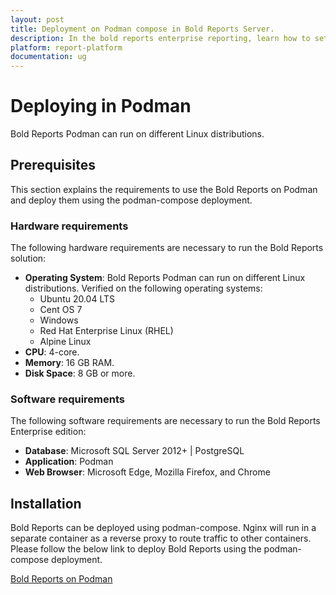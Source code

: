 ```yaml
---
layout: post
title: Deployment on Podman compose in Bold Reports Server.
description: In the bold reports enterprise reporting, learn how to set up the deployment on podman compose for the Bold Reports Enterprise Edition.
platform: report-platform
documentation: ug
---
```


# Deploying in Podman

Bold Reports Podman can run on different Linux distributions.

## Prerequisites

This section explains the requirements to use the Bold Reports on Podman and deploy them using the podman-compose deployment.

### Hardware requirements

The following hardware requirements are necessary to run the Bold Reports solution:

* **Operating System**: Bold Reports Podman can run on different Linux distributions. Verified on the following operating systems:
    * Ubuntu 20.04 LTS
    * Cent OS 7
    * Windows
    * Red Hat Enterprise Linux (RHEL)
    * Alpine Linux
* **CPU**: 4-core.
* **Memory**: 16 GB RAM.
* **Disk Space**: 8 GB or more.

### Software requirements

The following software requirements are necessary to run the Bold Reports Enterprise edition:

* **Database**: Microsoft SQL Server 2012+ | PostgreSQL
* **Application**: Podman
* **Web Browser**: Microsoft Edge, Mozilla Firefox, and Chrome

## Installation

Bold Reports can be deployed using podman-compose. Nginx will run in a separate container as a reverse proxy to route traffic to other containers. Please follow the below link to deploy Bold Reports using the podman-compose deployment.

[Bold Reports on Podman](https://github.com/boldreports/bold-reports-docker)